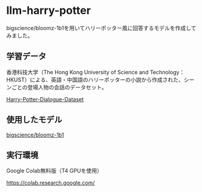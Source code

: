 # llm-harry-potter
bigscience/bloomz-1b1を用いてハリーポッター風に回答するモデルを作成してみました。

## 学習データ
香港科技大学（The Hong Kong University of Science and Technology：HKUST）による、英語・中国語のハリーポッターの小説から作成された、シーンごとの登場人物の会話のデータセット。

[Harry-Potter-Dialogue-Dataset](https://github.com/nuochenpku/Harry-Potter-Dialogue-Dataset)

## 使用したモデル
[bigscience/bloomz-1b1](https://huggingface.co/bigscience/bloomz-1b1)

## 実行環境
Google Colab無料版（T4 GPUを使用）

https://colab.research.google.com/
